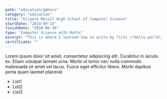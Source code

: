 ```yaml
---
path: "education/gmhocs"
category: "education"
title: "Grigore Moisil High School of Computer Science"
startDate: "2014-09-14"
finishDate: "2018-06-30"
type: "Computer Science with Maths"
excerpt: "This is where I learned how to write my first \"Hello world\". I started from scratch and within two years I became one of the top 5% Computer Science students in my county."
certificate: ""
---
```


Lorem ipsum dolor sit amet, consectetur adipiscing elit. Curabitur in iaculis ex. Etiam volutpat laoreet urna. Morbi ut tortor nec nulla commodo malesuada sit amet vel lacus. Fusce eget efficitur libero. Morbi dapibus porta quam laoreet placerat.

* List1
* List2
* List3